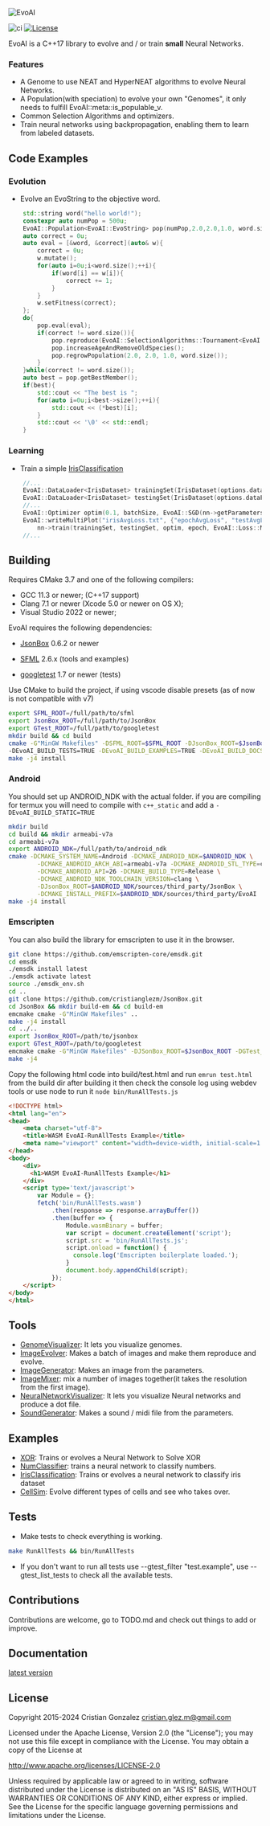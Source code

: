 ![EvoAI](docs/logo/EvoAILogo.png "EvoAI Logo")

 ![ci](https://github.com/cristianglezm/EvoAI/actions/workflows/ci.yml/badge.svg) [![License](https://img.shields.io/badge/License-Apache_2.0-blue.svg)](https://opensource.org/licenses/Apache-2.0)

EvoAI is a C++17 library to evolve and / or train **small** Neural Networks.

### Features

- A Genome to use NEAT and HyperNEAT algorithms to evolve Neural Networks.
- A Population(with speciation) to evolve your own "Genomes", it only needs to fulfill EvoAI::meta::is_populable_v<myClass>.
- Common Selection Algorithms and optimizers.
- Train neural networks using backpropagation, enabling them to learn from labeled datasets.

## Code Examples

### Evolution

* Evolve an EvoString to the objective word.

```cpp
    std::string word("hello world!");
    constexpr auto numPop = 500u;
    EvoAI::Population<EvoAI::EvoString> pop(numPop,2.0,2.0,1.0, word.size());
    auto correct = 0u;
    auto eval = [&word, &correct](auto& w){
        correct = 0u;
        w.mutate();
        for(auto i=0u;i<word.size();++i){
            if(word[i] == w[i]){
                correct += 1;
            }
        }
        w.setFitness(correct);
    };
    do{
        pop.eval(eval);
        if(correct != word.size()){
            pop.reproduce(EvoAI::SelectionAlgorithms::Tournament<EvoAI::EvoString>{numPop}, true);
            pop.increaseAgeAndRemoveOldSpecies();
            pop.regrowPopulation(2.0, 2.0, 1.0, word.size());
        }
    }while(correct != word.size());
    auto best = pop.getBestMember();
    if(best){
        std::cout << "The best is ";
        for(auto i=0u;i<best->size();++i){
            std::cout << (*best)[i];
        }
        std::cout << '\0' << std::endl;
    }
```

### Learning

* Train a simple [IrisClassification](examples/IrisClassification/IrisClassification.cpp)

```cpp
    //...
    EvoAI::DataLoader<IrisDataset> trainingSet(IrisDataset(options.dataFilename, true, batchSize));
    EvoAI::DataLoader<IrisDataset> testingSet(IrisDataset(options.dataFilename, false, batchSize));
    //...
    EvoAI::Optimizer optim(0.1, batchSize, EvoAI::SGD(nn->getParameters(), 0.0), EvoAI::Scheduler(EvoAI::MultiStepLR({175}, 0.1)));
    EvoAI::writeMultiPlot("irisAvgLoss.txt", {"epochAvgLoss", "testAvgLoss", "accuracy"},
        nn->train(trainingSet, testingSet, optim, epoch, EvoAI::Loss::MultiClassCrossEntropy{}, testDataset));
    //...
```

## Building ##

Requires CMake 3.7 and one of the following compilers:

* GCC 11.3 or newer; (C++17 support)
* Clang 7.1 or newer (Xcode 5.0 or newer on OS X);
* Visual Studio 2022 or newer;

EvoAI requires the following dependencies:

* [JsonBox](https://github.com/cristianglezm/JsonBox) 0.6.2 or newer

* [SFML](https://github.com/SFML/SFML) 2.6.x (tools and examples)

* [googletest](https://github.com/google/googletest) 1.7 or newer (tests)

Use CMake to build the project, if using vscode disable presets (as of now is not compatible with v7)

```bash
export SFML_ROOT=/full/path/to/sfml
export JsonBox_ROOT=/full/path/to/JsonBox
export GTest_ROOT=/full/path/to/googletest
mkdir build && cd build
cmake -G"MinGW Makefiles" -DSFML_ROOT=$SFML_ROOT -DJsonBox_ROOT=$JsonBox_ROOT -DGTest_ROOT=$GTest_ROOT \ 
-DEvoAI_BUILD_TESTS=TRUE -DEvoAI_BUILD_EXAMPLES=TRUE -DEvoAI_BUILD_DOCS=FALSE -DEvoAI_BUILD_TOOLS=TRUE ..
make -j4 install
```

### Android ###

You should set up ANDROID_NDK with the actual folder.
if you are compiling for termux you will need to compile with ``c++_static`` and 
add a ``-DEvoAI_BUILD_STATIC=TRUE``

```bash
mkdir build
cd build && mkdir armeabi-v7a
cd armeabi-v7a
export ANDROID_NDK=/full/path/to/android_ndk
cmake -DCMAKE_SYSTEM_NAME=Android -DCMAKE_ANDROID_NDK=$ANDROID_NDK \
        -DCMAKE_ANDROID_ARCH_ABI=armeabi-v7a -DCMAKE_ANDROID_STL_TYPE=c++_shared \
        -DCMAKE_ANDROID_API=26 -DCMAKE_BUILD_TYPE=Release \
        -DCMAKE_ANDROID_NDK_TOOLCHAIN_VERSION=clang \
        -DJsonBox_ROOT=$ANDROID_NDK/sources/third_party/JsonBox \
        -DCMAKE_INSTALL_PREFIX=$ANDROID_NDK/sources/third_party/EvoAI ../..
make -j4 install
```
### Emscripten ###

You can also build the library for emscripten to use it in the browser.

```bash
git clone https://github.com/emscripten-core/emsdk.git
cd emsdk
./emsdk install latest
./emsdk activate latest
source ./emsdk_env.sh
cd ..
git clone https://github.com/cristianglezm/JsonBox.git
cd JsonBox && mkdir build-em && cd build-em
emcmake cmake -G"MinGW Makefiles" ..
make -j4 install
cd ../..
export JsonBox_ROOT=/path/to/jsonbox
export GTest_ROOT=/path/to/googletest
emcmake cmake -G"MinGW Makefiles" -DJSonBox_ROOT=$JsonBox_ROOT -DGTest_ROOT=$GTest_ROOT -DEvoAI_BUILD_TESTS=TRUE ..
make -j4
```

Copy the following html code into build/test.html and run ``emrun test.html`` from the build dir after building it
then check the console log using webdev tools or use node to run it ``node bin/RunAllTests.js``

```html
<!DOCTYPE html>
<html lang="en">
<head>
    <meta charset="utf-8">
    <title>WASM EvoAI-RunAllTests Example</title>
    <meta name="viewport" content="width=device-width, initial-scale=1.0">
</head>
<body>
    <div>
      <h1>WASM EvoAI-RunAllTests Example</h1>
    </div>
    <script type='text/javascript'>
        var Module = {};
        fetch('bin/RunAllTests.wasm')
            .then(response => response.arrayBuffer())
            .then(buffer => {
                Module.wasmBinary = buffer;
                var script = document.createElement('script');
                script.src = 'bin/RunAllTests.js';
                script.onload = function() {
                  console.log('Emscripten boilerplate loaded.');
                }
                document.body.appendChild(script);
            });
    </script>
</body>
</html>
```

## Tools ##

* [GenomeVisualizer](tools/GenomeVisualizer): It lets you visualize genomes.
* [ImageEvolver](tools/ImageEvolver): Makes a batch of images and make them reproduce and evolve.
* [ImageGenerator](tools/ImageGenerator): Makes an image from the parameters.
* [ImageMixer](tools/ImageMixer): mix a number of images together(it takes the resolution from the first image).
* [NeuralNetworkVisualizer](tools/NeuralNetworkVisualizer): It lets you visualize Neural networks and produce a dot file.
* [SoundGenerator](tools/SoundGenerator): Makes a sound / midi file from the parameters.

## Examples ##

* [XOR](examples/XOR): Trains or evolves a Neural Network to Solve XOR
* [NumClassifier](examples/NumClassifier): trains a neural network to classify numbers.
* [IrisClassification](examples/IrisClassification): Trains or evolves a neural network to classify iris dataset
* [CellSim](examples/CellSim): Evolve different types of cells and see who takes over.

## Tests ##

* Make tests to check everything is working.

```bash
make RunAllTests && bin/RunAllTests
```

* If you don't want to run all tests use --gtest_filter "test.example", use --gtest_list_tests to check all the available tests.

## Contributions ##

Contributions are welcome, go to TODO.md and check out things to add or improve.

## Documentation ##

[latest version](https://cristianglezm.github.io/EvoAI/latest/index.html)

## License

Copyright 2015-2024 Cristian Gonzalez cristian.glez.m@gmail.com

Licensed under the Apache License, Version 2.0 (the "License"); you may not use this file except in compliance with the License. You may obtain a copy of the License at

   http://www.apache.org/licenses/LICENSE-2.0

Unless required by applicable law or agreed to in writing, software distributed under the License is distributed on an "AS IS" BASIS, WITHOUT WARRANTIES OR CONDITIONS OF ANY KIND, either express or implied. See the License for the specific language governing permissions and limitations under the License.
